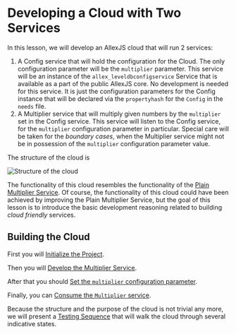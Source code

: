 # Developing a Cloud with Two Services

In this lesson, we will develop an AllexJS cloud that will run 2 services:

1. A Config service that will hold the configuration for the Cloud. The only configuration parameter will be the `multiplier` parameter. This service will be an instance of the `allex_leveldbconfigservice` Service that is available as a part of the public AllexJS core. No development is needed for this service. It is just the configuration parameters for the Config instance that will be declared via the `propertyhash` for the `Config` in the `needs` file.
2. A Multiplier service that will multiply given numbers by the `multiplier` set in the Config service. This service will listen to the Config service, for the `multiplier` configuration parameter in particular. Special care will be taken for the _boundary cases_, when the Multiplier service might not be in possession of the `multiplier` configuration parameter value.

The structure of the cloud is

![Structure of the cloud](http://i.imgur.com/wfSob4j.png)

The functionality of this cloud resembles the functionality of the [Plain Multiplier Service](../basic_development/plainservice.md).
Of course, the functionality of this cloud could have been achieved by improving the Plain Multiplier Service, but the goal of this lesson is to introduce the basic development reasoning related to building _cloud friendly_ services.

## Building the Cloud

First you will [Initialize the Project](init.md).

Then you will [Develop the Multiplier Service](develop_service.md).

After that you should [Set the `multiplier` configuration parameter](set_multiplier.md).

Finally, you can [Consume the `Multiplier` service](consume_multiplier.md).

Because the structure and the purpose of the cloud is not trivial any more, we will present a [Testing Sequence](testing_sequence.md) that will walk the cloud through several indicative states.
